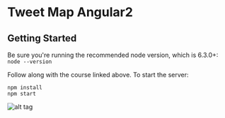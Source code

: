 Tweet Map Angular2
========================

Getting Started
---------------
Be sure you're running the recommended node version, which is 6.3.0+: `node --version`

Follow along with the course linked above. To start the server:

```
npm install
npm start
```

![alt tag](https://raw.githubusercontent.com/username/projectname/branch/path/to/img.png)
